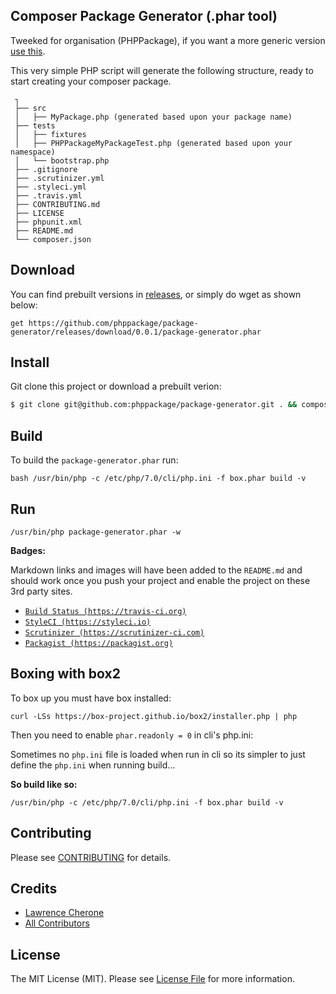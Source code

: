 ## Composer Package Generator (.phar tool)

Tweeked for organisation (PHPPackage), if you want a more generic version [use this](https://github.com/lcherone/composer-package-generator). 

This very simple PHP script will generate the following structure, ready to start 
creating your composer package.

     ┐
     ├── src
     │   ├── MyPackage.php (generated based upon your package name)
     ├── tests
     │   ├── fixtures
     │   ├── PHPPackageMyPackageTest.php (generated based upon your namespace)
     │   └── bootstrap.php
     ├── .gitignore
     ├── .scrutinizer.yml
     ├── .styleci.yml
     ├── .travis.yml
     ├── CONTRIBUTING.md
     ├── LICENSE
     ├── phpunit.xml
     ├── README.md
     └── composer.json
     
## Download

You can find prebuilt versions in [releases](https://github.com/phppackage/package-generator/releases), or simply do wget as shown below:

`get https://github.com/phppackage/package-generator/releases/download/0.0.1/package-generator.phar`

## Install

Git clone this project or download a prebuilt verion:

``` bash
$ git clone git@github.com:phppackage/package-generator.git . && composer install
```

## Build

To build the `package-generator.phar` run:

`bash /usr/bin/php -c /etc/php/7.0/cli/php.ini -f box.phar build -v`

## Run

`/usr/bin/php package-generator.phar -w`


**Badges:**

Markdown links and images will have been added to the `README.md` and should work 
once you push your project and enable the project on these 3rd party sites.

 - [`Build Status (https://travis-ci.org)`](https://travis-ci.org)
 - [`StyleCI (https://styleci.io)`](https://styleci.io)
 - [`Scrutinizer (https://scrutinizer-ci.com)`](https://scrutinizer-ci.com)
 - [`Packagist (https://packagist.org)`](https://packagist.org/)
<!-- end list -->

Boxing with box2
----------------

To box up you must have box installed:

`curl -LSs https://box-project.github.io/box2/installer.php | php`

Then you need to enable `phar.readonly = 0` in cli's php.ini:

Sometimes no `php.ini` file is loaded when run in cli so its simpler to just define the `php.ini` when running build...

**So build like so:**

`/usr/bin/php -c /etc/php/7.0/cli/php.ini -f box.phar build -v`


## Contributing

Please see [CONTRIBUTING](CONTRIBUTING.md) for details.


## Credits

 - [Lawrence Cherone](http://github.com/lcherone)
 - [All Contributors](../../contributors)


## License

The MIT License (MIT). Please see [License File](LICENSE) for more information.
